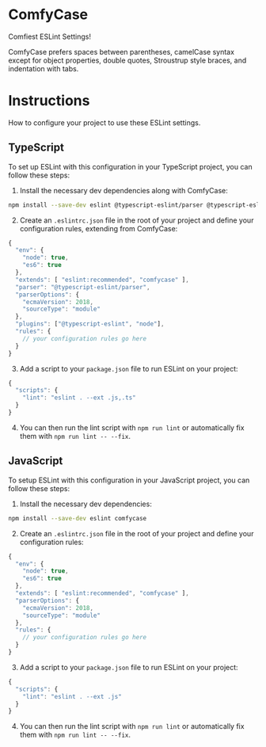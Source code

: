 # ComfyCase
Comfiest ESLint Settings!

ComfyCase prefers spaces between parentheses, camelCase syntax except for object properties, double quotes, Stroustrup style braces, and indentation with tabs.

# Instructions
How to configure your project to use these ESLint settings.

## TypeScript
To set up ESLint with this configuration in your TypeScript project, you can follow these steps:

1. Install the necessary dev dependencies along with ComfyCase:
```Bash
npm install --save-dev eslint @typescript-eslint/parser @typescript-eslint/eslint-plugin comfycase
```
2. Create an `.eslintrc.json` file in the root of your project and define your configuration rules, extending from ComfyCase:
```JavaScript
{
  "env": {
    "node": true,
    "es6": true
  },
  "extends": [ "eslint:recommended", "comfycase" ],
  "parser": "@typescript-eslint/parser",
  "parserOptions": {
    "ecmaVersion": 2018,
    "sourceType": "module"
  },
  "plugins": ["@typescript-eslint", "node"],
  "rules": {
    // your configuration rules go here
  }
}
```
3. Add a script to your `package.json` file to run ESLint on your project:
```JavaScript
{
  "scripts": {
    "lint": "eslint . --ext .js,.ts"
  }
}
```
4. You can then run the lint script with `npm run lint` or automatically fix them with `npm run lint -- --fix`.

## JavaScript
To setup ESLint with this configuration in your JavaScript project, you can follow these steps:

1. Install the necessary dev dependencies:
```Bash
npm install --save-dev eslint comfycase
```
2. Create an `.eslintrc.json` file in the root of your project and define your configuration rules:
```JavaScript
{
  "env": {
    "node": true,
    "es6": true
  },
  "extends": [ "eslint:recommended", "comfycase" ],
  "parserOptions": {
    "ecmaVersion": 2018,
    "sourceType": "module"
  },
  "rules": {
    // your configuration rules go here
  }
}
```
3. Add a script to your `package.json` file to run ESLint on your project:
```JavaScript
{
  "scripts": {
    "lint": "eslint . --ext .js"
  }
}
```
4. You can then run the lint script with `npm run lint` or automatically fix them with `npm run lint -- --fix`.